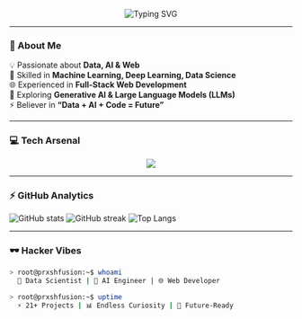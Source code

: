 <!-- Banner Typing Animation -->
<p align="center">
  <img src="https://readme-typing-svg.herokuapp.com?font=Fira+Code&weight=600&size=28&pause=1000&color=00FF00&center=true&vCenter=true&width=600&lines=Priyanshu+Shukla;Data+Scientist+%7C+AI+Engineer+%7C+Web+Developer;Exploring+Generative+AI+%26+LLMs;Crafting+Neon+Web+Experiences" alt="Typing SVG" />
</p>

---

### 🖤 About Me
💡 Passionate about **Data, AI & Web**  
🔬 Skilled in **Machine Learning, Deep Learning, Data Science**  
🌐 Experienced in **Full-Stack Web Development**  
🧠 Exploring **Generative AI & Large Language Models (LLMs)**  
⚡ Believer in **“Data + AI + Code = Future”**

---

### 💻 Tech Arsenal
<p align="center">
  <img src="https://skillicons.dev/icons?i=python,tensorflow,pytorch,sklearn,pandas,numpy,html,css,js,react,nodejs,firebase,git,github,vscode&theme=dark" />
</p>

---

### ⚡ GitHub Analytics
![GitHub stats](https://github-readme-stats.vercel.app/api?username=Evil-138&show_icons=true&theme=radical)
![GitHub streak](https://github-readme-streak-stats.herokuapp.com/?user=Evil-138&theme=radical)
![Top Langs](https://github-readme-stats.vercel.app/api/top-langs/?username=Evil-138&layout=compact&theme=radical)

---

### 🕶️ Hacker Vibes
```bash
> root@prxshfusion:~$ whoami
  🔐 Data Scientist | 🤖 AI Engineer | 🌐 Web Developer

> root@prxshfusion:~$ uptime
  ⚡ 21+ Projects | 📊 Endless Curiosity | 🚀 Future-Ready
